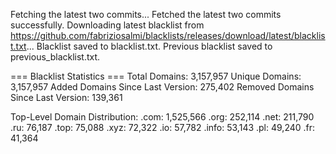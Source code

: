 Fetching the latest two commits...
Fetched the latest two commits successfully.
Downloading latest blacklist from https://github.com/fabriziosalmi/blacklists/releases/download/latest/blacklist.txt...
Blacklist saved to blacklist.txt.
Previous blacklist saved to previous_blacklist.txt.

=== Blacklist Statistics ===
Total Domains: 3,157,957
Unique Domains: 3,157,957
Added Domains Since Last Version: 275,402
Removed Domains Since Last Version: 139,361

Top-Level Domain Distribution:
  .com: 1,525,566
  .org: 252,114
  .net: 211,790
  .ru: 76,187
  .top: 75,088
  .xyz: 72,322
  .io: 57,782
  .info: 53,143
  .pl: 49,240
  .fr: 41,364
